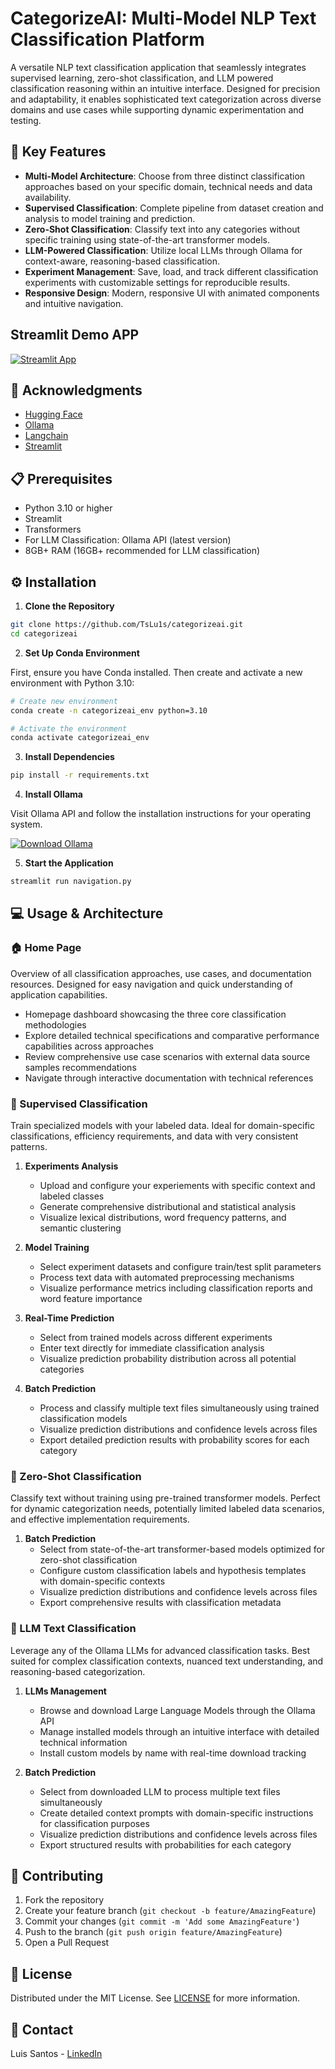 # CategorizeAI: Multi-Model NLP Text Classification Platform

A versatile NLP text classification application that seamlessly integrates supervised learning, zero-shot classification, and LLM powered classification reasoning within an intuitive interface. Designed for precision and adaptability, it enables sophisticated text categorization across diverse domains and use cases while supporting dynamic experimentation and testing.

## 🌟 Key Features

- **Multi-Model Architecture**: Choose from three distinct classification approaches based on your specific domain, technical needs and data availability.
- **Supervised Classification**: Complete pipeline from dataset creation and analysis to model training and prediction.
- **Zero-Shot Classification**: Classify text into any categories without specific training using state-of-the-art transformer models.
- **LLM-Powered Classification**: Utilize local LLMs through Ollama for context-aware, reasoning-based classification.
- **Experiment Management**: Save, load, and track different classification experiments with customizable settings for reproducible results.
- **Responsive Design**: Modern, responsive UI with animated components and intuitive navigation.

## Streamlit Demo APP

[![Streamlit App](https://static.streamlit.io/badges/streamlit_badge_black_white.svg)](https://categorizeai.streamlit.app/)

## 👏 Acknowledgments

* [Hugging Face](https://huggingface.co/)
* [Ollama](https://ollama.com/)
* [Langchain](https://langchain.com/)
* [Streamlit](https://streamlit.io/)  

## 📋 Prerequisites

- Python 3.10 or higher
- Streamlit
- Transformers
- For LLM Classification: Ollama API (latest version)
- 8GB+ RAM (16GB+ recommended for LLM classification)

## ⚙️ Installation

1. **Clone the Repository**
```bash
git clone https://github.com/TsLu1s/categorizeai.git
cd categorizeai
```

2. **Set Up Conda Environment**

First, ensure you have Conda installed. Then create and activate a new environment with Python 3.10:

```bash
# Create new environment
conda create -n categorizeai_env python=3.10

# Activate the environment
conda activate categorizeai_env
```

3. **Install Dependencies**
   
```bash
pip install -r requirements.txt
```

4. **Install Ollama**
   
Visit Ollama API and follow the installation instructions for your operating system.

<div align="left">
   
[![Download Ollama](https://img.shields.io/badge/DOWNLOAD-OLLAMA-grey?style=for-the-badge&labelColor=black)](https://ollama.com/download)

</div>

5. **Start the Application**

```bash
streamlit run navigation.py
```

## 💻 Usage & Architecture

### 🏠 Home Page

Overview of all classification approaches, use cases, and documentation resources. Designed for easy navigation and quick understanding of application capabilities.

* Homepage dashboard showcasing the three core classification methodologies
* Explore detailed technical specifications and comparative performance capabilities across approaches
* Review comprehensive use case scenarios with external data source samples recommendations
* Navigate through interactive documentation with technical references

### 🎯 Supervised Classification

Train specialized models with your labeled data. Ideal for domain-specific classifications, efficiency requirements, and data with very consistent patterns.

1. **Experiments Analysis**
   * Upload and configure your experiements with specific context and labeled classes
   * Generate comprehensive distributional and statistical analysis
   * Visualize lexical distributions, word frequency patterns, and semantic clustering

2. **Model Training**
   * Select experiment datasets and configure train/test split parameters
   * Process text data with automated preprocessing mechanisms
   * Visualize performance metrics including classification reports and word feature importance

3. **Real-Time Prediction**
   * Select from trained models across different experiments
   * Enter text directly for immediate classification analysis
   * Visualize prediction probability distribution across all potential categories

4. **Batch Prediction**
   * Process and classify multiple text files simultaneously using trained classification models
   * Visualize prediction distributions and confidence levels across files
   * Export detailed prediction results with probability scores for each category

### 🔮 Zero-Shot Classification

Classify text without training using pre-trained transformer models. Perfect for dynamic categorization needs, potentially limited labeled data scenarios, and effective implementation requirements.

1. **Batch Prediction**
   * Select from state-of-the-art transformer-based models optimized for zero-shot classification
   * Configure custom classification labels and hypothesis templates with domain-specific contexts
   * Visualize prediction distributions and confidence levels across files
   * Export comprehensive results with classification metadata

### 🤖 LLM Text Classification

Leverage any of the Ollama LLMs for advanced classification tasks. Best suited for complex classification contexts, nuanced text understanding, and reasoning-based categorization.

1. **LLMs Management**
   * Browse and download Large Language Models through the Ollama API 
   * Manage installed models through an intuitive interface with detailed technical information
   * Install custom models by name with real-time download tracking

2. **Batch Prediction**
   * Select from downloaded LLM to process multiple text files simultaneously
   * Create detailed context prompts with domain-specific instructions for classification purposes
   * Visualize prediction distributions and confidence levels across files
   * Export structured results with probabilities for each category

## 🤝 Contributing

1. Fork the repository
2. Create your feature branch (`git checkout -b feature/AmazingFeature`)
3. Commit your changes (`git commit -m 'Add some AmazingFeature'`)
4. Push to the branch (`git push origin feature/AmazingFeature`)
5. Open a Pull Request

## 📄 License

Distributed under the MIT License. See [LICENSE](https://github.com/TsLu1s/categorizeai/blob/main/LICENSE) for more information.

## 🔗 Contact 
 
Luis Santos - [LinkedIn](https://www.linkedin.com/in/lu%C3%ADsfssantos/)
